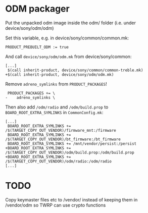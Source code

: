 # ODM packager

Put the unpacked odm image inside the odm/ folder
(i.e. under device/sony/odm/odm)

Set this variable, e.g. in device/sony/common/common.mk:
```
PRODUCT_PREBUILT_ODM := true
```

And call `device/sony/odm/odm.mk` from device/sony/common:
```
[...]
 $(call inherit-product, device/sony/common/common-treble.mk)
+$(call inherit-product, device/sony/odm/odm.mk)
```

Remove `adreno_symlinks` from `PRODUCT_PACKAGES`!
```
 PRODUCT_PACKAGES += \
-    adreno_symlinks \
```

Then also add `/odm/radio` and `/odm/build.prop` to
`BOARD_ROOT_EXTRA_SYMLINKS` in `CommonConfig.mk`:
```
[...]
 BOARD_ROOT_EXTRA_SYMLINKS += /$(TARGET_COPY_OUT_VENDOR)/firmware_mnt:/firmware
 BOARD_ROOT_EXTRA_SYMLINKS += /$(TARGET_COPY_OUT_VENDOR)/bt_firmware:/bt_firmware
 BOARD_ROOT_EXTRA_SYMLINKS += /mnt/vendor/persist:/persist
+BOARD_ROOT_EXTRA_SYMLINKS += /$(TARGET_COPY_OUT_VENDOR)/odm/build.prop:/odm/build.prop
+BOARD_ROOT_EXTRA_SYMLINKS += /$(TARGET_COPY_OUT_VENDOR)/odm/radio:/odm/radio
[...]
```

# TODO
Copy keymaster files etc to /vendor/ instead of keeping them in /vendor/odm so
TWRP can use crypto functions
